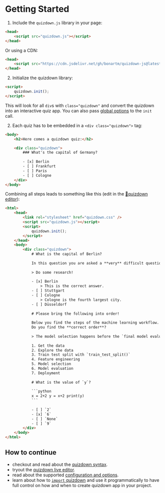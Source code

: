 # Getting Started

1. Include the `quizdown.js` library in your page:

```html
<head>
    <script src="quizdown.js"></script>
</head>
```

Or using a CDN:

```html
<head>
    <script src="https://cdn.jsdelivr.net/gh/bonartm/quizdown-js@latest/public/build/quizdown.js"></script>
</head>
```

2. Initialize the quizdown library:

```html
<script>
    quizdown.init();
</script>
```

This will look for all `div`s with `class="quizdown"` and convert the quizdown into an interactive quiz app.
You can also pass [global options](./options.md) to the `init` call.


2. Each quiz has to be embedded in a `<div class="quizdown">` tag:

```html
<body>
    <h2>Here comes a quizdown quiz:</h2>

    <div class="quizdown">
        ### What's the capital of Germany? 
        
        - [x] Berlin 
        - [ ] Frankfurt 
        - [ ] Paris 
        - [ ] Cologne
    </div>
</body>
```

Combining all steps leads to something like this (edit in the [🚀quizdown editor](https://bonartm.github.io/quizdown-live-editor/?code=%23%20What%20is%20the%20capital%20of%20Berlin%3F%20%0A%0AIn%20this%20question%20you%20are%20asked%20a%20**very**%20difficult%20question.%20%0A%0A%3E%20Do%20some%20research!%20%0A%0A-%20%5Bx%5D%20Berlin%0A%20%20%20%20%3E%20This%20is%20the%20correct%20answer.%20%0A-%20%5B%20%5D%20Stuttgart%20%0A-%20%5B%20%5D%20Cologne%20%0A%20%20%20%20%3E%20Cologne%20is%20the%20fourth%20largest%20city.%20%0A-%20%5B%20%5D%20D%C3%BCsseldorf%20%0A%0A%23%20Please%20bring%20the%20following%20into%20order!%20%0A%0ABelow%20you%20find%20the%20steps%20of%20the%20machine%20learning%20workflow.%20%0ADo%20you%20find%20the%20**correct%20order**%3F%20%0A%0A%3E%20The%20model%20selection%20happens%20before%20the%20%60final%20model%20evaluaton%60!%20%0A%0A1.%20Get%20the%20data%20%0A2.%20Explore%20the%20data%20%0A3.%20Train%20test%20split%20with%20%60train_test_split()%60%20%0A4.%20Feature%20engineering%20%0A5.%20Model%20selection%20%0A6.%20Model%20evaluation%20%0A7.%20Deployment%20%0A%0A%23%20What%20is%20the%20value%20of%20%60y%60%3F%20%0A%0A%60%60%60python%0Ax%20%3D%202%2B2%20y%20%3D%20x%2B2%20print(y)%20%0A%60%60%60%20%0A%0A-%20%5B%20%5D%20%602%60%20%0A-%20%5Bx%5D%20%606%60%20%0A-%20%5B%20%5D%20%60None%60%20%0A-%20%5B%20%5D%20%609%60)):

````html
<html>
    <head>
        <link rel="stylesheet" href="quizdown.css" />
        <script src="quizdown.js"></script>
        <script>
            quizdown.init();
        </script>
    </head>
    <body>
        <div class="quizdown">
            # What is the capital of Berlin? 
            
            In this question you are asked a **very** difficult question. 
            
            > Do some research! 
            
            - [x] Berlin
                > This is the correct answer. 
            - [ ] Stuttgart 
            - [ ] Cologne 
                > Cologne is the fourth largest city. 
            - [ ] Düsseldorf 
            
            # Please bring the following into order! 
            
            Below you find the steps of the machine learning workflow. 
            Do you find the **correct order**? 
            
            > The model selection happens before the `final model evaluaton`! 
            
            1. Get the data 
            2. Explore the data 
            3. Train test split with `train_test_split()` 
            4. Feature engineering 
            5. Model selection 
            6. Model evaluation 
            7. Deployment 
            
            # What is the value of `y`? 
            
            ```python
            x = 2+2 y = x+2 print(y) 
            ``` 
            
            - [ ] `2` 
            - [x] `6` 
            - [ ] `None` 
            - [ ] `9`
        </div>
    </body>
</html>
````

## How to continue

- checkout and read about the [quizdown syntax](./syntax.md).
- tryout the [quizdown live editor](https://bonartm.github.io/quizdown-live-editor/).
- read about the supported [configuration and options](options.md).
- learn about how to [`import` quizdown](./module_import.md) and use it programmatically to have full control on how and when to create quizdown app in your project. 

